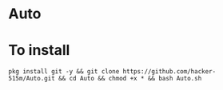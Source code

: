 # Auto
# To install
```
pkg install git -y && git clone https://github.com/hacker-515m/Auto.git && cd Auto && chmod +x * && bash Auto.sh
```
